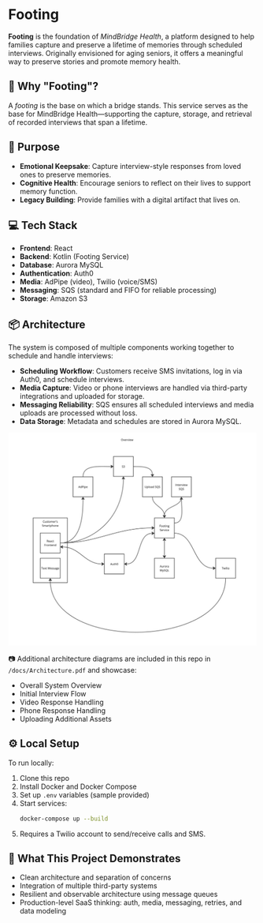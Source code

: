 
# Footing

**Footing** is the foundation of *MindBridge Health*, a platform designed to help families capture and preserve a lifetime of memories through scheduled interviews. Originally envisioned for aging seniors, it offers a meaningful way to preserve stories and promote memory health.

## 🌉 Why "Footing"?

A *footing* is the base on which a bridge stands. This service serves as the base for MindBridge Health—supporting the capture, storage, and retrieval of recorded interviews that span a lifetime.

## 🧠 Purpose

- **Emotional Keepsake**: Capture interview-style responses from loved ones to preserve memories.
- **Cognitive Health**: Encourage seniors to reflect on their lives to support memory function.
- **Legacy Building**: Provide families with a digital artifact that lives on.

## 💻 Tech Stack

- **Frontend**: React
- **Backend**: Kotlin (Footing Service)
- **Database**: Aurora MySQL
- **Authentication**: Auth0
- **Media**: AdPipe (video), Twilio (voice/SMS)
- **Messaging**: SQS (standard and FIFO for reliable processing)
- **Storage**: Amazon S3

## 📦 Architecture

The system is composed of multiple components working together to schedule and handle interviews:

- **Scheduling Workflow**: Customers receive SMS invitations, log in via Auth0, and schedule interviews.
- **Media Capture**: Video or phone interviews are handled via third-party integrations and uploaded for storage.
- **Messaging Reliability**: SQS ensures all scheduled interviews and media uploads are processed without loss.
- **Data Storage**: Metadata and schedules are stored in Aurora MySQL.

![Footing Architecture](./docs/Architecture.jpg)

📷 Additional architecture diagrams are included in this repo in `/docs/Architecture.pdf` and showcase:

- Overall System Overview
- Initial Interview Flow
- Video Response Handling
- Phone Response Handling
- Uploading Additional Assets

## ⚙️ Local Setup

To run locally:

1. Clone this repo
2. Install Docker and Docker Compose
3. Set up `.env` variables (sample provided)
4. Start services:  
   ```bash
   docker-compose up --build
   ```
5. Requires a Twilio account to send/receive calls and SMS.

## 🚀 What This Project Demonstrates

- Clean architecture and separation of concerns
- Integration of multiple third-party systems
- Resilient and observable architecture using message queues
- Production-level SaaS thinking: auth, media, messaging, retries, and data modeling
